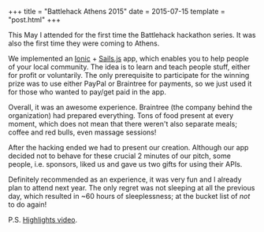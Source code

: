+++
title = "Battlehack Athens 2015"
date = 2015-07-15
template = "post.html"
+++

This May I attended for the first time the Battlehack hackathon series. It was also the first time they were coming to Athens.

We implemented an [Ionic](https://github.com/sirodoht/localhero-client/) + [Sails.js](https://github.com/sirodoht/localhero-app) app, which enables you to help people of your local community. The idea is to learn and teach people stuff, either for profit or voluntarily. The only prerequisite to participate for the winning prize was to use either PayPal or Braintree for payments, so we just used it for those who wanted to pay/get paid in the app.

Overall, it was an awesome experience. Braintree (the company behind the organization) had prepared everything. Tons of food present at every moment, which does not mean that there weren't also separate meals; coffee and red bulls, even massage sessions!

After the hacking ended we had to present our creation. Although our app decided not to behave for these crucial 2 minutes of our pitch, some people, i.e. sponsors, liked us and gave us two gifts for using their APIs.

Definitely recommended as an experience, it was very fun and I already plan to attend next year. The only regret was not sleeping at all the previous day, which resulted in ~60 hours of sleeplessness; at the bucket list of *not* to do again!

P.S. [Highlights video](https://www.youtube.com/watch?v=m1jTxVXyDtc).
